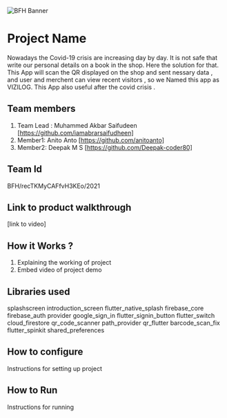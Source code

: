 ![BFH Banner](https://trello-attachments.s3.amazonaws.com/542e9c6316504d5797afbfb9/542e9c6316504d5797afbfc1/39dee8d993841943b5723510ce663233/Frame_19.png)
# Project Name
 Nowadays the Covid-19 crisis are increasing day by day. It is not safe that write our personal details on a book in the shop. Here the solution for that. This App will scan the QR displayed on the shop and sent nessary data , and user and merchent can view recent visitors , so we Named this app as  VIZILOG. This App also useful after the covid crisis . 
## Team members
1. Team Lead : Muhammed Akbar Saifudeen [https://github.com/iamabrarsaifudheen]
2. Member1: Anito Anto [https://github.com/anitoanto]
3. Member2: Deepak M S [https://github.com/Deepak-coder80]
## Team Id
BFH/recTKMyCAFfvH3KEo/2021
## Link to product walkthrough
[link to video]
## How it Works ?
1. Explaining the working of project
2. Embed video of project demo
## Libraries used
  splashscreen
  introduction_screen
  flutter_native_splash
  firebase_core
  firebase_auth
  provider
  google_sign_in
  flutter_signin_button
  flutter_switch
  cloud_firestore
  qr_code_scanner
  path_provider
  qr_flutter
  barcode_scan_fix
  flutter_spinkit
  shared_preferences
## How to configure
Instructions for setting up project
## How to Run
Instructions for running
